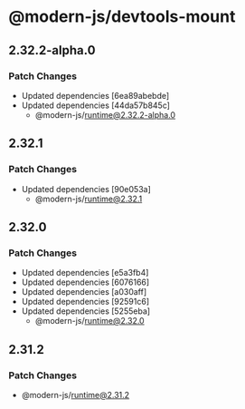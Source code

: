 # @modern-js/devtools-mount

## 2.32.2-alpha.0

### Patch Changes

- Updated dependencies [6ea89abebde]
- Updated dependencies [44da57b845c]
  - @modern-js/runtime@2.32.2-alpha.0

## 2.32.1

### Patch Changes

- Updated dependencies [90e053a]
  - @modern-js/runtime@2.32.1

## 2.32.0

### Patch Changes

- Updated dependencies [e5a3fb4]
- Updated dependencies [6076166]
- Updated dependencies [a030aff]
- Updated dependencies [92591c6]
- Updated dependencies [5255eba]
  - @modern-js/runtime@2.32.0

## 2.31.2

### Patch Changes

- @modern-js/runtime@2.31.2
